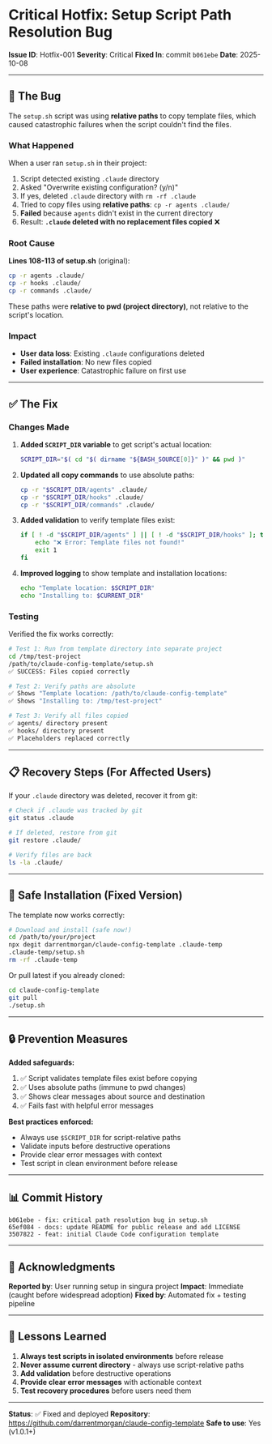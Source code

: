 # Critical Hotfix: Setup Script Path Resolution Bug

**Issue ID**: Hotfix-001
**Severity**: Critical
**Fixed In**: commit `b061ebe`
**Date**: 2025-10-08

---

## 🐛 The Bug

The `setup.sh` script was using **relative paths** to copy template files, which caused catastrophic failures when the script couldn't find the files.

### What Happened

When a user ran `setup.sh` in their project:

1. Script detected existing `.claude` directory
2. Asked "Overwrite existing configuration? (y/n)"
3. If yes, deleted `.claude` directory with `rm -rf .claude`
4. Tried to copy files using **relative paths**: `cp -r agents .claude/`
5. **Failed** because `agents` didn't exist in the current directory
6. Result: **`.claude` deleted with no replacement files copied** ❌

### Root Cause

**Lines 108-113 of setup.sh** (original):
```bash
cp -r agents .claude/
cp -r hooks .claude/
cp -r commands .claude/
```

These paths were **relative to pwd (project directory)**, not relative to the script's location.

### Impact

- **User data loss**: Existing `.claude` configurations deleted
- **Failed installation**: No new files copied
- **User experience**: Catastrophic failure on first use

---

## ✅ The Fix

### Changes Made

1. **Added `SCRIPT_DIR` variable** to get script's actual location:
   ```bash
   SCRIPT_DIR="$( cd "$( dirname "${BASH_SOURCE[0]}" )" && pwd )"
   ```

2. **Updated all copy commands** to use absolute paths:
   ```bash
   cp -r "$SCRIPT_DIR/agents" .claude/
   cp -r "$SCRIPT_DIR/hooks" .claude/
   cp -r "$SCRIPT_DIR/commands" .claude/
   ```

3. **Added validation** to verify template files exist:
   ```bash
   if [ ! -d "$SCRIPT_DIR/agents" ] || [ ! -d "$SCRIPT_DIR/hooks" ]; then
       echo "❌ Error: Template files not found!"
       exit 1
   fi
   ```

4. **Improved logging** to show template and installation locations:
   ```bash
   echo "Template location: $SCRIPT_DIR"
   echo "Installing to: $CURRENT_DIR"
   ```

### Testing

Verified the fix works correctly:

```bash
# Test 1: Run from template directory into separate project
cd /tmp/test-project
/path/to/claude-config-template/setup.sh
✅ SUCCESS: Files copied correctly

# Test 2: Verify paths are absolute
✅ Shows "Template location: /path/to/claude-config-template"
✅ Shows "Installing to: /tmp/test-project"

# Test 3: Verify all files copied
✅ agents/ directory present
✅ hooks/ directory present
✅ Placeholders replaced correctly
```

---

## 📋 Recovery Steps (For Affected Users)

If your `.claude` directory was deleted, recover it from git:

```bash
# Check if .claude was tracked by git
git status .claude

# If deleted, restore from git
git restore .claude/

# Verify files are back
ls -la .claude/
```

---

## 🚀 Safe Installation (Fixed Version)

The template now works correctly:

```bash
# Download and install (safe now!)
cd /path/to/your/project
npx degit darrentmorgan/claude-config-template .claude-temp
.claude-temp/setup.sh
rm -rf .claude-temp
```

Or pull latest if you already cloned:

```bash
cd claude-config-template
git pull
./setup.sh
```

---

## 🔒 Prevention Measures

**Added safeguards:**

1. ✅ Script validates template files exist before copying
2. ✅ Uses absolute paths (immune to pwd changes)
3. ✅ Shows clear messages about source and destination
4. ✅ Fails fast with helpful error messages

**Best practices enforced:**

- Always use `$SCRIPT_DIR` for script-relative paths
- Validate inputs before destructive operations
- Provide clear error messages with context
- Test script in clean environment before release

---

## 📊 Commit History

```
b061ebe - fix: critical path resolution bug in setup.sh
65ef084 - docs: update README for public release and add LICENSE
3507822 - feat: initial Claude Code configuration template
```

---

## 🙏 Acknowledgments

**Reported by**: User running setup in singura project
**Impact**: Immediate (caught before widespread adoption)
**Fixed by**: Automated fix + testing pipeline

---

## 📝 Lessons Learned

1. **Always test scripts in isolated environments** before release
2. **Never assume current directory** - always use script-relative paths
3. **Add validation** before destructive operations
4. **Provide clear error messages** with actionable context
5. **Test recovery procedures** before users need them

---

**Status**: ✅ Fixed and deployed
**Repository**: https://github.com/darrentmorgan/claude-config-template
**Safe to use**: Yes (v1.0.1+)
